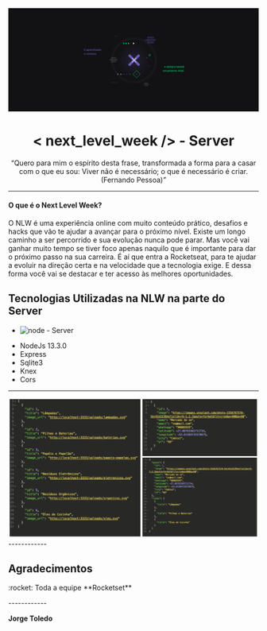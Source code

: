 <img alt="GoStack" src="https://github.com/jorgemtoledo/nlw/blob/master/files/images/img1.png" />

<h1 align="center"> < next_level_week /> - Server </h1>

<p align="center">“Quero para mim o espírito desta frase, transformada a forma para a casar com o que eu sou: Viver não é necessário; o que é necessário é criar. (Fernando Pessoa)”</blockquote></p>

------------

<h4> O que é o Next Level Week?</h4>
<p>O NLW é uma experiência online com muito conteúdo prático, desafios e hacks que vão te ajudar a avançar para o próximo nível.
Existe um longo caminho a ser percorrido e sua evolução nunca pode parar. Mas você vai ganhar muito tempo se tiver foco apenas naquilo que é importante para dar o próximo passo na sua carreira.
É aí que entra a Rocketseat, para te ajudar a evoluir na direção certa e na velocidade que a tecnologia exige. E dessa forma você vai se destacar e ter acesso às melhores oportunidades.
</p>

## Tecnologias Utilizadas na NLW na parte do Server
- ![node](https://img.shields.io/badge/NodeJs-TypeScript-success.svg) - Server
* NodeJs  13.3.0
* Express
* Sqlite3
* Knex
* Cors

------------
<img alt="Projeto Mobile" src="https://github.com/jorgemtoledo/nlw/blob/master/files/images/projeto_server.png" />
------------

## Agradecimentos

<p>:rocket: Toda a equipe **Rocketset**</p>
------------

**Jorge Toledo**
